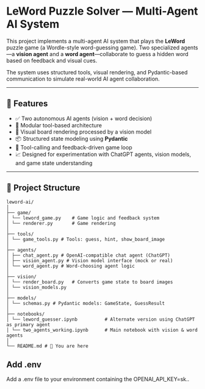 # LeWord Puzzle Solver — Multi-Agent AI System

This project implements a multi-agent AI system that plays the **LeWord** puzzle game (a Wordle-style word-guessing game). Two specialized agents—a **vision agent** and a **word agent**—collaborate to guess a hidden word based on feedback and visual cues.

The system uses structured tools, visual rendering, and Pydantic-based communication to simulate real-world AI agent collaboration.

---

## 📌 Features

- ✅ Two autonomous AI agents (vision + word decision)
- 🧰 Modular tool-based architecture
- 🎨 Visual board rendering processed by a vision model
- 📦 Structured state modeling using **Pydantic**
- 📡 Tool-calling and feedback-driven game loop
- 📈 Designed for experimentation with ChatGPT agents, vision models, and game state understanding

---

## 🧩 Project Structure
```
leword-ai/
│
├── game/
│ └── leword_game.py    # Game logic and feedback system
│ └── renderer.py       # Game rendering
│
├── tools/
│ └── game_tools.py # Tools: guess, hint, show_board_image
│
├── agents/
│ ├── chat_agent.py # OpenAI-compatible chat agent (ChatGPT)
│ ├── vision_agent.py # Vision model interface (mock or real)
│ └── word_agent.py # Word-choosing agent logic
│
├── vision/
│ └── render_board.py   # Converts game state to board images
│ └── vision_models.py 
│
├── models/
│ └── schemas.py # Pydantic models: GameState, GuessResult
│
├── notebooks/
│ └── leword_guesser.ipynb          # Alternate version using ChatGPT as primary agent
│ └── two_agents_working.ipynb      # Main notebook with vision & word agents
│
└── README.md # 📘 You are here
```

## Add .env

Add a .env file to your environment containing the OPENAI_API_KEY=sk..
